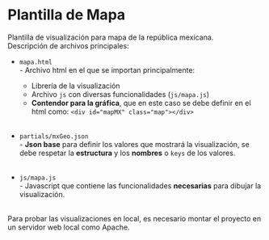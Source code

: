 # Plantilla de Mapa

Plantilla de visualización para mapa de la república mexicana.<br>
Descripción de archivos principales:

- `mapa.html` <br>- Archivo html en el que se importan principalmente:
  * Librería de la visualización
  * Archivo `js` con diversas funcionalidades (`js/mapa.js`)
  * **Contendor para la gráfica**, que en este caso se debe definir en el html como: `<div id="mapMX" class="map"></div>`

  <br>  
  
- `partials/mxGeo.json`<br>- **Json base** para definir los valores que mostrará la visualización, se debe respetar la **estructura** y los **nombres** o `keys` de los valores.<br><br>

- `js/mapa.js`<br>- Javascript que contiene las funcionalidades **necesarias** para dibujar la visualización.
<br><br>

Para probar las visualizaciones en local, es necesario montar el proyecto en un servidor web local como Apache.